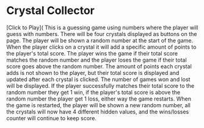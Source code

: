 # Crystal Collector

[Click to Play](
This is a guessing game using numbers where the player will guess with numbers.
There will be four crystals displayed as buttons on the page.
The player will be shown a random number at the start of the game.
When the player clicks on a crystal it will add a specific amount of points to the player's total score.
The player wins the game if their total score matches the random number and the player loses the game if their total score goes above the random number.
The amount of points each crystal adds is not shown to the player, but their total score is displayed and updated after each crystal is clicked.
The number of games won and lost will be displayed.
If the player successfully matches their total score to the random number they get 1 win, if the player's total score is above the random number the player get 1 loss, either way the game restarts.
When the game is restarted, the player will be shown a new random number, all the crystals will now have 4 different hidden values, and the wins/losses counter will continue to keep score.
